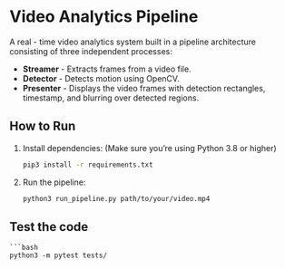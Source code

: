 # Video Analytics Pipeline

A real - time video analytics system built in a pipeline architecture consisting of three independent processes:

- **Streamer** - Extracts frames from a video file.
- **Detector** - Detects motion using OpenCV.
- **Presenter** - Displays the video frames with detection rectangles, timestamp, and blurring over detected regions.

## How to Run

1. Install dependencies:
(Make sure you’re using Python 3.8 or higher)

   ```bash
   pip3 install -r requirements.txt
   ````
   
2. Run the pipeline:

    ```bash
    python3 run_pipeline.py path/to/your/video.mp4
    ````
    
## Test the code

    ```bash
    python3 -m pytest tests/
   ````
